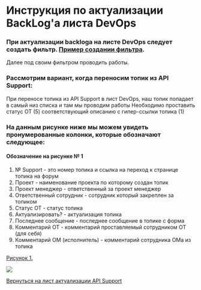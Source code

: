 # **Инструкция по актуализации BackLog'a листа DevOps**

### При актуализации backloga на листе DevOps следует создать фильтр. [Пример создании фильтра](https://bu-techsupport-optiteam.netlify.app/posts/%D0%BF%D1%80%D0%B8%D0%BC%D0%B5%D1%80%20%D1%81%D0%BE%D0%B7%D0%B4%D0%B0%D0%BD%D0%B8%D1%8F%20%D1%84%D0%B8%D0%BB%D1%8C%D1%82%D1%80%D0%B0/).
Далее под своим фильтром проводить работы. 


### Рассмотрим вариант, когда переносим топик из API Support:
     
При переносе топика из API Support в лист DevOps, наш топик попадает в самый низ списка и там мы проводим работы 
Необходимо проставить статус ОТ (5) соответствующий описанию с гипер-ссылки топика (1) 



### На данным рисунке ниже мы можем увидеть пронумерованные колонки, которые обозначают следующее:


#### Обозначение на рисунке № 1  
1) № Support - это номер топика и ссылка на переход к странице топика на форум  
2) Проект - наименование проекта по которому создан топик  
3) Проект менеджер - ответственный за проект менеджер  
4) Ответственный сотрудник - сотрудник который закреплен за топиком  
5) Статус ОТ - статус топика  
6) Актуализировать? - актуализация топика  
7) Последнее сообщение - последнее сообщение в топике с форма  
8) Комментарий ОТ - комментарий проставляемый сотрудником ОТ (для себя)  
9) Комментарий ОМ (исполнитель) - комментарий сотрудника ОМа из топика  

  
[Рисунок 1.](https://habrastorage.org/webt/_t/2d/vq/_t2dvq93qnjmsftjspcdyswjgrc.png)

![](https://habrastorage.org/webt/_t/2d/vq/_t2dvq93qnjmsftjspcdyswjgrc.png)


[Вернуться на лист актуализации API Support](https://bu-techsupport-optiteam.netlify.app/posts/%D0%B0%D0%BA%D1%82%D1%83%D0%B0%D0%BB%D0%B8%D0%B7%D0%B0%D1%86%D0%B8%D1%8F%20backlog%20bu%20techsupport/)
																						



